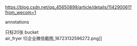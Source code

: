 
https://blog.csdn.net/qq_45650899/article/details/114290061?from_wecom=1

annotations

只标20张
bucket  
air_fryer
![[企业微信截图_16723132596272.png]]